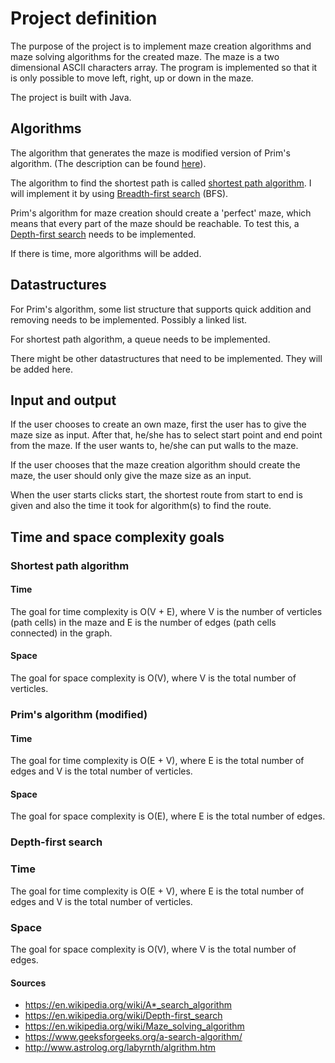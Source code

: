 # Project definition

The purpose of the project is to implement maze creation algorithms and maze solving algorithms for the created maze. The maze is a two dimensional ASCII characters array. 
The program is implemented so that it is only possible to move left, right, up or down in the maze.

The project is built with Java. 

## Algorithms

The algorithm that generates the maze is modified version of Prim's algorithm. (The description can be found [here](http://www.astrolog.org/labyrnth/algrithm.htm)).

The algorithm to find the shortest path is called [shortest path algorithm](https://en.wikipedia.org/wiki/Maze_solving_algorithm#Shortest_path_algorithm). I will implement it by using [Breadth-first search](https://en.wikipedia.org/wiki/Breadth-first_search) (BFS).

Prim's algorithm for maze creation should create a 'perfect' maze, which means that every part of the maze should be reachable. To test this, a [Depth-first search](https://en.wikipedia.org/wiki/Depth-first_search) needs to be implemented.

If there is time, more algorithms will be added.

## Datastructures

For Prim's algorithm, some list structure that supports quick addition and removing needs to be implemented. Possibly a linked list.

For shortest path algorithm, a queue needs to be implemented. 

There might be other datastructures that need to be implemented. They will be added here.



## Input and output

If the user chooses to create an own maze, first the user has to give the maze size as input. After that, he/she has to select start point 
and end point from the maze. If the user wants to, he/she can put walls to the maze. 

If the user chooses that the maze creation algorithm should create the maze, the user should only give the maze size as an input.

When the user starts clicks start, the shortest route from start to end is given and also the time it took for algorithm(s) 
to find the route.

## Time and space complexity goals


### Shortest path algorithm

#### Time

The goal for time complexity is O(V + E), where V is the number of verticles (path cells) in the maze and E is the number of edges (path cells connected)
in the graph. 

#### Space

The goal for space complexity is O(V), where V is the total number of verticles.


### Prim's algorithm (modified)

#### Time

The goal for time complexity is O(E + V), where E is the total number of edges and V is the total number of verticles.

#### Space

The goal for space complexity is O(E), where E is the total number of edges.

### Depth-first search

### Time

The goal for time complexity is O(E + V), where E is the total number of edges and V is the total number of verticles.

### Space

The goal for space complexity is O(V), where V is the total number of edges.

#### Sources

- https://en.wikipedia.org/wiki/A*_search_algorithm
- https://en.wikipedia.org/wiki/Depth-first_search
- https://en.wikipedia.org/wiki/Maze_solving_algorithm
- https://www.geeksforgeeks.org/a-search-algorithm/
- http://www.astrolog.org/labyrnth/algrithm.htm
